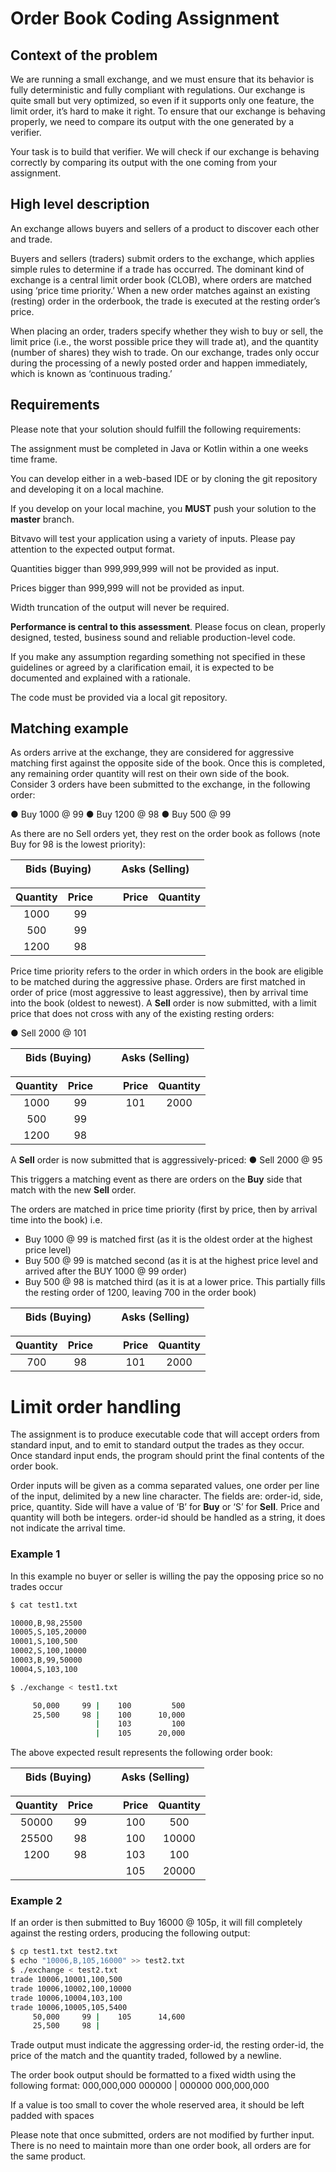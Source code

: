 # Order Book Coding Assignment

## Context of the problem

We are running a small exchange, and we must ensure that its behavior is fully deterministic and fully compliant with regulations. Our exchange is quite small but very optimized, so even if it supports only one feature, the limit order, it’s hard to make it right. To ensure that our exchange is behaving properly, we need to compare its output with the one generated by a verifier.

Your task is to build that verifier. We will check if our exchange is behaving correctly by comparing its output with the one coming from your assignment.

## High level description

An exchange allows buyers and sellers of a product to discover each other and trade.

Buyers and sellers (traders) submit orders to the exchange, which applies simple rules to determine if a trade has occurred. The dominant kind of exchange is a central limit order book (CLOB), where orders are matched using ‘price time priority.’ When a new order matches against an existing (resting) order in the orderbook, the trade is executed at the resting order’s price.

When placing an order, traders specify whether they wish to buy or sell, the limit price (i.e., the worst possible price they will trade at), and the quantity (number of shares) they wish to trade. On our exchange, trades only occur during the processing of a newly posted order and happen immediately, which is known as ‘continuous trading.’

## Requirements

Please note that your solution should fulfill the following requirements:

The assignment must be completed in Java or Kotlin within a one weeks time frame.

You can develop either in a web-based IDE or by cloning the git repository and developing it on a local machine. 

If you develop on your local machine, you **MUST** push your solution to the **master** branch.

Bitvavo will test your application using a variety of inputs. Please pay attention to the expected output format.

Quantities bigger than 999,999,999 will not be provided as input.

Prices bigger than 999,999 will not be provided as input.

Width truncation of the output will never be required.

**Performance is central to this assessment**. Please focus on clean, properly designed, tested, business sound and reliable production-level code.

If you make any assumption regarding something not specified in these guidelines or agreed by a clarification email, it is expected to be documented and explained with a rationale.

The code must be provided via a local git repository.

## Matching example

As orders arrive at the exchange, they are considered for aggressive matching first against the opposite side of the book. 
Once this is completed, any remaining order quantity will rest on their own side of the book. 
Consider 3 orders have been submitted to the exchange, in the following order:

● Buy 1000 @ 99
● Buy 1200 @ 98
● Buy 500 @ 99


As there are no Sell orders yet, they rest on the order book as follows (note Buy for 98 is the lowest priority):

|   | Bids (Buying) |   |   | Asks (Selling) |   |
|:--|---------------|---|---|----------------|:--|

| Quantity | Price |   |   | Price | Quantity |
|:--------:|:-----:|---|:--|:-----:|:--------:|
|   1000   |  99   |   |   |       |          |
|   500    |  99   |   |   |       |          |
|   1200   |  98   |   |   |       |          |



Price time priority refers to the order in which orders in the book are eligible to be matched during the aggressive phase. 
Orders are first matched in order of price (most aggressive to least aggressive), then by arrival time into the book (oldest to newest).
A **Sell** order is now submitted, with a limit price that does not cross with any of the existing resting orders:

● Sell 2000 @ 101


|   | Bids (Buying) |   |   | Asks (Selling) |   |
|:--|---------------|---|---|----------------|:--|

| Quantity | Price |   |   | Price | Quantity |
|:--------:|:-----:|---|:--|:-----:|:--------:|
|   1000   |  99   |   |   |  101  |   2000   |
|   500    |  99   |   |   |       |          |
|   1200   |  98   |   |   |       |          |

A **Sell** order is now submitted that is aggressively-priced: ● Sell 2000 @ 95

This triggers a matching event as there are orders on the **Buy** side that match with the new **Sell** order.

The orders are matched in price time priority (first by price, then by arrival time into the book) i.e.

* Buy 1000 @ 99 is matched first (as it is the oldest order at the highest price level)
* Buy 500 @ 99 is matched second (as it is at the highest price level and arrived after the BUY 1000 @ 99 order)
* Buy 500 @ 98 is matched third (as it is at a lower price. This partially fills the resting order of 1200, leaving 700 in the order book)



|   | Bids (Buying) |   |   | Asks (Selling) |   |
|:--|---------------|---|---|----------------|:--|

| Quantity | Price |   |   | Price | Quantity |
|:--------:|:-----:|---|:--|:-----:|:--------:|
|   700    |  98   |   |   |  101  |   2000   |


# Limit order handling

The assignment is to produce executable code that will accept orders from standard input, and to emit to standard output the trades as they occur. 
Once standard input ends, the program should print the final contents of the order book.

Order inputs will be given as a comma separated values, one order per line of the input, delimited by a new line character. 
The fields are: order-id, side, price, quantity. Side will have a value of ‘B’ for **Buy** or ‘S’ for **Sell**. 
Price and quantity will both be integers. order-id should be handled as a string, it does not indicate the arrival time.

### Example 1

In this example no buyer or seller is willing the pay the opposing price so no trades occur

```bash
$ cat test1.txt

10000,B,98,25500
10005,S,105,20000
10001,S,100,500
10002,S,100,10000
10003,B,99,50000
10004,S,103,100
```

```bash
$ ./exchange < test1.txt

     50,000     99 |    100         500
     25,500     98 |    100      10,000
                   |    103         100
                   |    105      20,000
```

The above expected result represents the following order book:


|   | Bids (Buying) |   |   | Asks (Selling) |   |
|:--|---------------|---|---|----------------|:--|

| Quantity | Price |   |   | Price | Quantity |
|:--------:|:-----:|---|:--|:-----:|:--------:|
|  50000   |  99   |   |   |  100  |   500    |
|  25500   |  98   |   |   |  100  |  10000   |
|   1200   |  98   |   |   |  103  |   100    |
|          |       |   |   |  105  |  20000   |


### Example 2

If an order is then submitted to Buy 16000 @ 105p, it will fill completely against the resting orders, producing the following output:

```bash
$ cp test1.txt test2.txt
$ echo "10006,B,105,16000" >> test2.txt
$ ./exchange < test2.txt
trade 10006,10001,100,500
trade 10006,10002,100,10000
trade 10006,10004,103,100
trade 10006,10005,105,5400
     50,000     99 |    105      14,600
     25,500     98 |                   
```

Trade output must indicate the aggressing order-id, the resting order-id, the price of the match and the quantity traded, followed by a newline.

The order book output should be formatted to a fixed width using the following format: 000,000,000 000000 | 000000 000,000,000

If a value is too small to cover the whole reserved area, it should be left padded with spaces

Please note that once submitted, orders are not modified by further input. 
There is no need to maintain more than one order book, all orders are for the same product.
